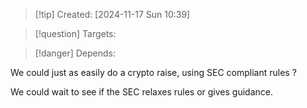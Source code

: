 
>[!tip] Created: [2024-11-17 Sun 10:39]

>[!question] Targets: 

>[!danger] Depends: 

We could just as easily do a crypto raise, using SEC compliant rules ?

We could wait to see if the SEC relaxes rules or gives guidance.